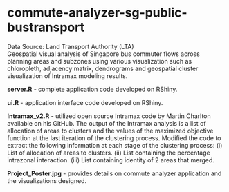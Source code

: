 # commute-analyzer-sg-public-bustransport
Data Source: Land Transport Authority (LTA)<br/>
Geospatial visual analysis of Singapore bus commuter flows across planning areas and subzones using various visualization such as chloropleth, adjacency matrix, dendrograms and geospatial cluster visualization of Intramax modeling results.

**server.R** - complete application code developed on RShiny.

**ui.R** - application interface code developed on RShiny.

**Intramax_v2.R** - utilized open source Intramax code by Martin Charlton available on his GitHub.
The output of the Intramax analysis is a list of allocation of areas to clusters and the values of the maximized objective function 
at the last iteration of the clustering process. Modified the code to extract the following information at each stage of the 
clustering process:
(i) List of allocation of areas to clusters.
(ii) List containing the percentage intrazonal interaction.
(iii) List containing identity of 2 areas that merged.

**Project_Poster.jpg** - provides details on commute analyzer application and the visualizations designed.
